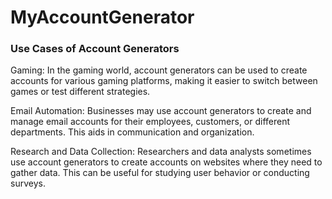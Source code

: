 # MyAccountGenerator

### Use Cases of Account Generators

Gaming: In the gaming world, account generators can be used to create accounts for various gaming platforms, making it easier to switch between games or test different strategies.

Email Automation: Businesses may use account generators to create and manage email accounts for their employees, customers, or different departments. This aids in communication and organization.

Research and Data Collection: Researchers and data analysts sometimes use account generators to create accounts on websites where they need to gather data. This can be useful for studying user behavior or conducting surveys.
